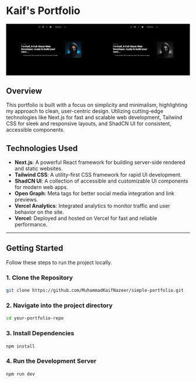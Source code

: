 # Kaif's Portfolio

<div style="display: flex; justify-content: space-between;">
  <img src="public/preview-colored.png" alt="Portfolio Preview 1" style="width: 50%; height: auto;" />
  <img src="public/preview-grayscale.png" alt="Portfolio Preview 2" style="width: 50%; height: auto;" />
</div>

## Overview

This portfolio is built with a focus on simplicity and minimalism, highlighting my approach to clean, user-centric design. Utilizing cutting-edge technologies like Next.js for fast and scalable web development, Tailwind CSS for sleek and responsive layouts, and ShadCN UI for consistent, accessible components.

## Technologies Used

- **Next.js**: A powerful React framework for building server-side rendered and static websites.
- **Tailwind CSS**: A utility-first CSS framework for rapid UI development.
- **ShadCN UI**: A collection of accessible and customizable UI components for modern web apps.
- **Open Graph**: Meta tags for better social media integration and link previews.
- **Vercel Analytics**: Integrated analytics to monitor traffic and user behavior on the site.
- **Vercel**: Deployed and hosted on Vercel for fast and reliable performance.

---

## Getting Started

Follow these steps to run the project locally.

### 1. Clone the Repository

```bash
git clone https://github.com/MuhammadKaifNazeer/simple-portfolio.git
```

### 2. Navigate into the project directory

```bash
cd your-portfolio-repo
```

### 3. Install Dependencies

```bash
npm install
```

### 4. Run the Development Server

```bash
npm run dev
```